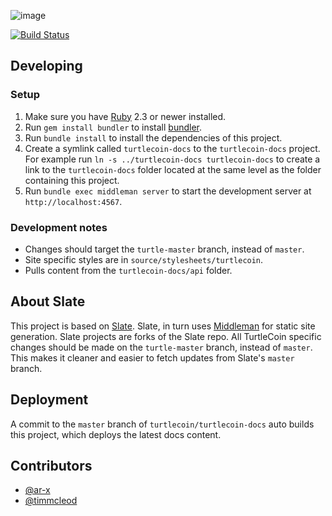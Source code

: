 ![image](https://user-images.githubusercontent.com/34389545/35821974-62e0e25c-0a70-11e8-87dd-2cfffeb6ed47.png)

[![Build Status](https://travis-ci.org/turtlecoin/turtlecoin-api-docs-site.svg?branch=turtle-master)](https://travis-ci.org/turtlecoin/turtlecoin-api-docs-site)

## Developing

### Setup

1. Make sure you have [Ruby](https://www.ruby-lang.org/en) 2.3 or newer installed.
2. Run `gem install bundler` to install [bundler](http://bundler.io).
3. Run `bundle install` to install the dependencies of this project.
4. Create a symlink called `turtlecoin-docs` to the `turtlecoin-docs` project. For example run `ln -s ../turtlecoin-docs turtlecoin-docs` to create a link to the `turtlecoin-docs` folder located at the same level as the folder containing this project.
5. Run `bundle exec middleman server` to start the development server at `http://localhost:4567`.

### Development notes

* Changes should target the `turtle-master` branch, instead of `master`.
* Site specific styles are in `source/stylesheets/turtlecoin`.
* Pulls content from the `turtlecoin-docs/api` folder.

## About Slate 

This project is based on [Slate](https://github.com/lord/slate). Slate, in turn uses [Middleman](https://middlemanapp.com) for static site generation. Slate projects are forks of the Slate repo. All TurtleCoin specific changes should be made on the `turtle-master` branch, instead of `master`. This makes it cleaner and easier to fetch updates from Slate's `master` branch.


## Deployment

A commit to the `master` branch of `turtlecoin/turtlecoin-docs` auto builds this project, which deploys the latest docs content.


## Contributors

* [@ar-x](https://github.com/ar-x/)
* [@timmcleod](https://github.com/timmcleod/)
